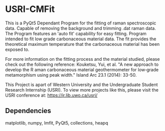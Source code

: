 # USRI-CMFit
This is a PyQt5 Dependant Program for the fitting of raman spectroscopic data. 
Capable of removing the background and trimming .dat raman data. 
The Program features an 'auto fit' capability for easy fitting. 
Program intended to fit low grade carbonaceous material data. 
The fit provides the theoretical maximum temperature that the carbonaceous material has been exposed to.

For more information on the fitting process and the material studied, please check out the following reference: 
Kouketsu, Yui, et al. "A new approach to develop the R aman carbonaceous material geothermometer for low‐grade metamorphism using peak width." Island Arc 23.1 (2014): 33-50. 

This Project is apart of Western University and the Undergraduate Student Research Internship (USRI). 
To view more projects like this, please visit the USRI conference at: https://ir.lib.uwo.ca/usri/

## Dependencies

matplotlib, numpy, lmfit, PyQt5, collections, heapq
